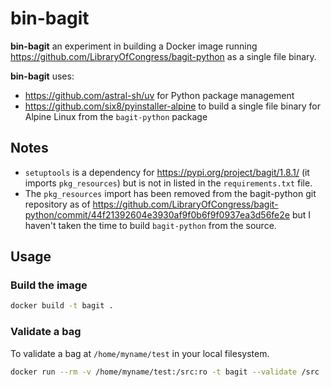 # bin-bagit

**bin-bagit** an experiment in building a Docker image running
<https://github.com/LibraryOfCongress/bagit-python> as a single file binary.

**bin-bagit** uses:

- <https://github.com/astral-sh/uv> for Python package management
- <https://github.com/six8/pyinstaller-alpine> to build a single file binary for
  Alpine Linux from the `bagit-python` package

## Notes

- `setuptools` is a dependency for <https://pypi.org/project/bagit/1.8.1/> (it
  imports  `pkg_resources`) but is not in listed in the `requirements.txt` file.
- The `pkg_resources` import has been removed from the bagit-python git
  repository as of <https://github.com/LibraryOfCongress/bagit-python/commit/44f21392604e3930af9f0b6f9f0937ea3d56fe2e> but I haven't taken the time to
  build `bagit-python` from the source.

## Usage

### Build the image

```bash
docker build -t bagit .
```

### Validate a bag

To validate a bag at `/home/myname/test` in your local filesystem.

```bash
docker run --rm -v /home/myname/test:/src:ro -t bagit --validate /src
```
